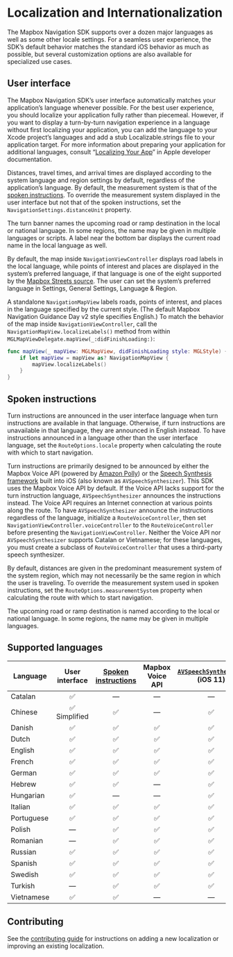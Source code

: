 # Localization and Internationalization

The Mapbox Navigation SDK supports over a dozen major languages as well as some other locale settings. For a seamless user experience, the SDK’s default behavior matches the standard iOS behavior as much as possible, but several customization options are also available for specialized use cases.

## User interface

The Mapbox Navigation SDK’s user interface automatically matches your application’s language whenever possible. For the best user experience, you should localize your application fully rather than piecemeal. However, if you want to display a turn-by-turn navigation experience in a language without first localizing your application, you can add the language to your Xcode project’s languages and add a stub Localizable.strings file to your application target. For more information about preparing your application for additional languages, consult “[Localizing Your App](https://developer.apple.com/library/content/documentation/MacOSX/Conceptual/BPInternational/LocalizingYourApp/LocalizingYourApp.html)” in Apple developer documentation.

Distances, travel times, and arrival times are displayed according to the system language and region settings by default, regardless of the application’s language. By default, the measurement system is that of the [spoken instructions](#spoken-instructions). To override the measurement system displayed in the user interface but not that of the spoken instructions, set the `NavigationSettings.distanceUnit` property.

The turn banner names the upcoming road or ramp destination in the local or national language. In some regions, the name may be given in multiple languages or scripts. A label near the bottom bar displays the current road name in the local language as well.

By default, the map inside `NavigationViewController` displays road labels in the local language, while points of interest and places are displayed in the system’s preferred language, if that language is one of the eight supported by the [Mapbox Streets source](https://www.mapbox.com/vector-tiles/mapbox-streets-v7/#overview). The user can set the system’s preferred
language in Settings, General Settings, Language & Region.

A standalone `NavigationMapView` labels roads, points of interest, and places in the language specified by the current style. (The default Mapbox Navigation Guidance Day v2 style specifies English.) To match the behavior of the map inside `NavigationViewController`, call the `NavigationMapView.localizeLabels()` method from within `MGLMapViewDelegate.mapView(_:didFinishLoading:)`:

```swift
func mapView(_ mapView: MGLMapView, didFinishLoading style: MGLStyle) {
    if let mapView = mapView as? NavigationMapView {
        mapView.localizeLabels()
    }
}
```

## Spoken instructions

Turn instructions are announced in the user interface language when turn instructions are available in that language. Otherwise, if turn instructions are unavailable in that language, they are announced in English instead. To have instructions announced in a language other than the user interface language, set the `RouteOptions.locale` property when calculating the route with which to start navigation.

Turn instructions are primarily designed to be announced by either the Mapbox Voice API (powered by [Amazon Polly](https://docs.aws.amazon.com/polly/latest/dg/SupportedLanguage.html)) or the [Speech Synthesis framework][iossynth] built into iOS (also known as `AVSpeechSynthesizer`). This SDK uses the Mapbox Voice API by default. If the Voice API lacks support for the turn instruction language, `AVSpeechSynthesizer` announces the instructions instead. The Voice API requires an Internet connection at various points along the route. To have `AVSpeechSynthesizer` announce the instructions regardless of the language, initialize a `RouteVoiceController`, then set `NavigationViewController.voiceController` to the `RouteVoiceController` before presenting the `NavigationViewController`. Neither the Voice API nor `AVSpeechSynthesizer` supports Catalan or Vietnamese; for these languages, you must create a subclass of `RouteVoiceController` that uses a third-party speech synthesizer.

By default, distances are given in the predominant measurement system of the system region, which may not necessarily be the same region in which the user is traveling. To override the measurement system used in spoken instructions, set the `RouteOptions.measurementSystem` property when calculating the route with which to start navigation.

The upcoming road or ramp destination is named according to the local or national language. In some regions, the name may be given in multiple languages.

## Supported languages

| Language   | User interface | [Spoken instructions][osrmti] | Mapbox Voice API | [`AVSpeechSynthesizer`][iossynth]<br>(iOS 11)
|------------|:--------------:|:-----------------------------:|:---------------------:|:--------------------------------:
| Catalan    | ✅              | —                             | —                     | —
| Chinese    | ✅ Simplified   | ✅                             | —                     | ✅
| Danish     | ✅              | ✅                             | ✅                     | ✅
| Dutch      | ✅              | ✅                             | ✅                     | ✅
| English    | ✅              | ✅                             | ✅                     | ✅
| French     | ✅              | ✅                             | ✅                     | ✅
| German     | ✅              | ✅                             | ✅                     | ✅
| Hebrew     | ✅              | ✅                             | —                     | ✅
| Hungarian  | ✅              | —                             | —                     | ✅
| Italian    | ✅              | ✅                             | ✅                     | ✅
| Portuguese | ✅              | ✅                             | ✅                     | ✅
| Polish     | —              | ✅                             | ✅                     | ✅
| Romanian   | —              | ✅                             | ✅                     | ✅
| Russian    | ✅              | ✅                             | ✅                     | ✅
| Spanish    | ✅              | ✅                             | ✅                     | ✅
| Swedish    | ✅              | ✅                             | ✅                     | ✅
| Turkish    | —              | ✅                             | ✅                     | ✅
| Vietnamese | ✅              | ✅                             | —                     | —

## Contributing

See the [contributing guide](https://github.com/mapbox/mapbox-navigation-ios/blob/master/CONTRIBUTING.md#adding-or-updating-a-localization) for instructions on adding a new localization or improving an existing localization.

[osrmti]: https://github.com/Project-OSRM/osrm-text-instructions/
[iossynth]: https://developer.apple.com/documentation/avfoundation/speech_synthesis
